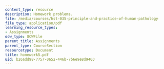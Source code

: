 ```yaml
---
content_type: resource
description: Homework problems.
file: /media/courses/hst-035-principle-and-practice-of-human-pathology-spring-2003/b26add9877570652446b7b6e9e8d9403_homework5.pdf
file_type: application/pdf
learning_resource_types:
- Assignments
ocw_type: OCWFile
parent_title: Assignments
parent_type: CourseSection
resourcetype: Document
title: homework5.pdf
uid: b26add98-7757-0652-446b-7b6e9e8d9403
---
```


